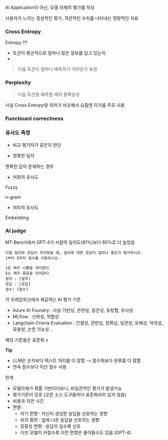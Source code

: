 AI Application이 아닌, 모델 자체의 평가를 작성

사용자가 느끼는 정성적인 평가, 객관적인 수치를 나타내는 정량적인 지표


### Cross Entropy

Entropy ??

- 토큰이 평균적으로 얼마나 많은 정보를 담고 있는지 
- 

> 다음 토큰이 얼마나 예측하기 어려운지 표현

### Perplexity

> 다음 토큰을 예측할 때의 불확실성

사실 Cross Entropy랑 의미가 비슷해서 요즘엔 이거를 주로 사용

### Functioanl correctness


### 유사도 측정

- 비교 
평가자가 같은지 판단

- 정확한 일치

명확한 답이 존재하는 경우

- 어휘적 유사도

Fuzzy

n-gram

- 의미적 유사도


Embedding


### AI judge

MT-Bench에서 GPT-4가 사람의 일치도(81%)보다 85%로 더 높았음

```
다음 질의와 응답이 주어졌을 떄, 질의에 대한 응답이 얼마나 좋은지 평가하시오.
1부터 5까지 점수를 사용하시오.

1은 매우 나쁨을 의미한다.
5는 매우 좋음을 의미한다.
질의 : [질의]
응답 : [응답]
점수: [점수]
```


각 프레임워크에서 제공하는 AI 평가 기준

- Azure AI Foundry : 사실 기반성, 관련성, 일관성, 유창함, 유사성
- MLflow : 신뢰성, 적합성
- Langchain Crieria Evaluation : 간결성, 관련성, 정확성, 일관성, 유해성, 악의성, 유용성, 논란 가능성 ..

해당 기준들은 표준화 x

**Tip**
- LLM은 숫자보다 텍스트 처리를 더 잘함 -> 점수화보다 분류를 더 잘함
- 연속 점수보다 이산 점수 사용

한계
- 모델자체가 확률 기반이다보니, 비일관적인 평가가 발생가능
- 평가기준이 모호 (오픈 소스 도구들마다 표준화되어 있지 않음)
- 비용과 지연 시간
- 편향 :
	- 자기 편향 : 자신이 생성한 응답을 선호하는 경향
	- 위치 평햔 : 앞에 나온 응답을 선호하는 경향 
	- 장황성 편향 : 응답이 길수록 선호
	- 다만 모델이 커질수록 이런 편향은 줄어들수도 있음 (GPT-4)